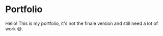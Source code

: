 # Portfolio
Hello!
This is my portfolio, it's not the finale version and still need a lot of work 😅.
